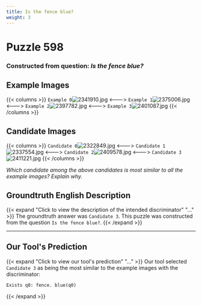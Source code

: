 ```yaml
---
title: Is the fence blue?
weight: 3
---
```


# Puzzle 598
### Constructed from question: _Is the fence blue?_


## Example Images
{{< columns >}}
`Example 0`![2341910.jpg](/gqa_images/2341910.jpg)
<--->
`Example 1`![2375006.jpg](/gqa_images/2375006.jpg)
<--->
`Example 2`![2397782.jpg](/gqa_images/2397782.jpg)
<--->
`Example 3`![2401087.jpg](/gqa_images/2401087.jpg)
{{< /columns >}}

## Candidate Images
{{< columns >}}
`Candidate 0`![2322849.jpg](/gqa_images/2322849.jpg)
<--->
`Candidate 1`![2337554.jpg](/gqa_images/2337554.jpg)
<--->
`Candidate 2`![2409578.jpg](/gqa_images/2409578.jpg)
<--->
`Candidate 3`![2411221.jpg](/gqa_images/2411221.jpg)
{{< /columns >}}

*Which candidate among the above candidates is most similar to all the example images? Explain why.*

## Groundtruth English Description

{{< expand "Click to view the description of the intended discriminator" "..." >}}
The groundtruth answer was `Candidate 3`. This puzzle was constructed from the question `Is the fence blue?`.
{{< /expand >}}

---

## Our Tool's Prediction

{{< expand "Click to view our tool's prediction" "..." >}}
Our tool selected `Candidate 3` as being the most similar to the example images with the discriminator:
```plaintext
Exists q0: fence. blue(q0)
```
{{< /expand >}}
